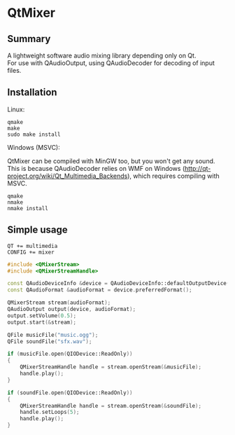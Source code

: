 QtMixer
=======

Summary
-----------

A lightweight software audio mixing library depending only on Qt.  
For use with QAudioOutput, using QAudioDecoder for decoding of input files.

Installation
-----------

Linux:

```
qmake
make
sudo make install
```

Windows (MSVC):

QtMixer can be compiled with MinGW too, but you won't get any sound.  
This is because QAudioDecoder relies on WMF on Windows (http://qt-project.org/wiki/Qt_Multimedia_Backends), which requires compiling with MSVC.

```
qmake
nmake
nmake install
```

Simple usage
-----------

```
QT += multimedia
CONFIG += mixer
```

```C++
#include <QMixerStream>
#include <QMixerStreamHandle>
```

```C++
const QAudioDeviceInfo &device = QAudioDeviceInfo::defaultOutputDevice();
const QAudioFormat &audioFormat = device.preferredFormat();

QMixerStream stream(audioFormat);
QAudioOutput output(device, audioFormat);
output.setVolume(0.5);
output.start(&stream);

QFile musicFile("music.ogg");
QFile soundFile("sfx.wav");

if (musicFile.open(QIODevice::ReadOnly))
{
	QMixerStreamHandle handle = stream.openStream(&musicFile);
	handle.play();
}

if (soundFile.open(QIODevice::ReadOnly))
{
	QMixerStreamHandle handle = stream.openStream(&soundFile);
	handle.setLoops(5);
	handle.play();
}
```
